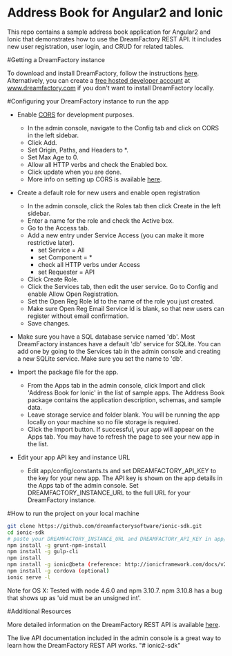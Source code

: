 Address Book for Angular2 and Ionic
===================================

This repo contains a sample address book application for Angular2 and Ionic that demonstrates how to use the DreamFactory REST API. It includes new user registration, user login, and CRUD for related tables.

#Getting a DreamFactory instance

To download and install DreamFactory, follow the instructions [here](http://wiki.dreamfactory.com/DreamFactory/Installation). Alternatively, you can create a [free hosted developer account](http://www.dreamfactory.com) at www.dreamfactory.com if you don't want to install DreamFactory locally.

#Configuring your DreamFactory instance to run the app

- Enable [CORS](https://en.wikipedia.org/wiki/Cross-origin_resource_sharing) for development purposes.
    - In the admin console, navigate to the Config tab and click on CORS in the left sidebar.
    - Click Add.
    - Set Origin, Paths, and Headers to *.
    - Set Max Age to 0.
    - Allow all HTTP verbs and check the Enabled box.
    - Click update when you are done.
    - More info on setting up CORS is available [here](http://wiki.dreamfactory.com/DreamFactory/Tutorials/Enabling_CORS_Access).

- Create a default role for new users and enable open registration
    - In the admin console, click the Roles tab then click Create in the left sidebar.
    - Enter a name for the role and check the Active box.
    - Go to the Access tab.
    - Add a new entry under Service Access (you can make it more restrictive later).
        - set Service = All
        - set Component = *
        - check all HTTP verbs under Access
        - set Requester = API
    - Click Create Role.
    - Click the Services tab, then edit the user service. Go to Config and enable Allow Open Registration.
    - Set the Open Reg Role Id to the name of the role you just created.
    - Make sure Open Reg Email Service Id is blank, so that new users can register without email confirmation.
    - Save changes.

- Make sure you have a SQL database service named 'db'. Most DreamFactory instances have a default 'db' service for SQLite. You can add one by going to the Services tab in the admin console and creating a new SQLite service. Make sure you set the name to 'db'.

- Import the package file for the app.
    - From the Apps tab in the admin console, click Import and click 'Address Book for Ionic' in the list of sample apps. The Address Book package contains the application description, schemas, and sample data.
    - Leave storage service and folder blank. You will be running the app locally on your machine so no file storage is required.
    - Click the Import button. If successful, your app will appear on the Apps tab. You may have to refresh the page to see your new app in the list.

- Edit your app API key and instance URL
    - Edit app/config/constants.ts and set DREAMFACTORY_API_KEY to the key for your new app. The API key is shown on the app details in the Apps tab of the admin console. Set DREAMFACTORY_INSTANCE_URL to the full URL for your DreamFactory instance.

#How to run the project on your local machine

```bash
git clone https://github.com/dreamfactorysoftware/ionic-sdk.git
cd ionic-sdk
# paste your DREAMFACTORY_INSTANCE_URL and DREAMFACTORY_API_KEY in app/config/config.ts
npm install -g grunt-npm-install
npm install -g gulp-cli
npm install
npm install -g ionic@beta (reference: http://ionicframework.com/docs/v2/getting-started/installation/)
npm install -g cordova (optional)
ionic serve -l
```

Note for OS X: Tested with node 4.6.0 and npm 3.10.7. npm 3.10.8 has a bug that shows up as 'uid must be an unsigned int'.

#Additional Resources

More detailed information on the DreamFactory REST API is available [here](http://wiki.dreamfactory.com/DreamFactory/API).

The live API documentation included in the admin console is a great way to learn how the DreamFactory REST API works.
"# ionic2-sdk" 
